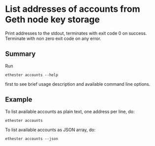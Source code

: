# List addresses of accounts from Geth node key storage

Print addresses to the stdout, terminates with exit code 0
on success. Terminate with non zero exit code on any error.

## Summary

Run

```
ethester accounts --help
```

first to see brief usage description and available command line options.

## Example

To list available accounts as plain text, one address per line, do:

```
ethester accounts
```

To list available accounts as JSON array, do:

```
ethester accounts --json
```
